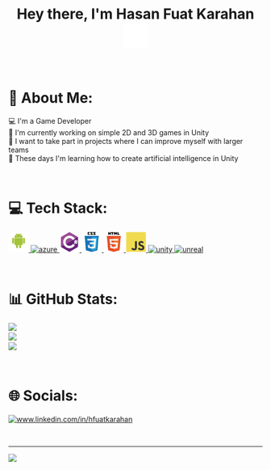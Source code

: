 <h1 align="center">Hey there, I'm Hasan Fuat Karahan <img src="https://github.com/Kathryn-Jie/Kathryn-Jie/blob/main/wave.gif" width="50px" /> </h1>
<br/>


# 💫 About Me:
<p>💻 I'm a Game Developer</br>
🔭 I'm currently working on simple 2D and 3D games in Unity</br>
👯 I want to take part in projects where I can improve myself with larger teams</br>
🌱 These days I'm learning how to create artificial intelligence in Unity</p>
<br/>



# 💻 Tech Stack:
<p align="left"> <a href="https://developer.android.com" target="_blank" rel="noreferrer"> <img src="https://raw.githubusercontent.com/devicons/devicon/master/icons/android/android-original-wordmark.svg" alt="android" width="40" height="40"/> </a> <a href="https://azure.microsoft.com/en-in/" target="_blank" rel="noreferrer"> <img src="https://www.vectorlogo.zone/logos/microsoft_azure/microsoft_azure-icon.svg" alt="azure" width="40" height="40"/> </a> <a href="https://www.w3schools.com/cs/" target="_blank" rel="noreferrer"> <img src="https://raw.githubusercontent.com/devicons/devicon/master/icons/csharp/csharp-original.svg" alt="csharp" width="40" height="40"/> </a> <a href="https://www.w3schools.com/css/" target="_blank" rel="noreferrer"> <img src="https://raw.githubusercontent.com/devicons/devicon/master/icons/css3/css3-original-wordmark.svg" alt="css3" width="40" height="40"/> </a> <a href="https://www.w3.org/html/" target="_blank" rel="noreferrer"> <img src="https://raw.githubusercontent.com/devicons/devicon/master/icons/html5/html5-original-wordmark.svg" alt="html5" width="40" height="40"/> </a> <a href="https://developer.mozilla.org/en-US/docs/Web/JavaScript" target="_blank" rel="noreferrer"> <img src="https://raw.githubusercontent.com/devicons/devicon/master/icons/javascript/javascript-original.svg" alt="javascript" width="40" height="40"/> </a> <a href="https://unity.com/" target="_blank" rel="noreferrer"> <img src="https://www.vectorlogo.zone/logos/unity3d/unity3d-icon.svg" alt="unity" width="40" height="40"/> </a> <a href="https://unrealengine.com/" target="_blank" rel="noreferrer"> <img src="https://raw.githubusercontent.com/kenangundogan/fontisto/036b7eca71aab1bef8e6a0518f7329f13ed62f6b/icons/svg/brand/unreal-engine.svg" alt="unreal" width="40" height="40"/> </a> </p>
<br/>

# 📊 GitHub Stats:

![](https://github-readme-stats.vercel.app/api?username=hfuatkarahan&theme=react&hide_border=false&include_all_commits=true&count_private=true)<br/>
![](https://github-readme-streak-stats.herokuapp.com/?user=hfuatkarahan&theme=react&hide_border=false)<br/>
![](https://github-readme-stats.vercel.app/api/top-langs/?username=hfuatkarahan&theme=react&hide_border=false&include_all_commits=true&count_private=true&layout=compact)

</br>

# 🌐 Socials:
<p align="left">
<a href="https://linkedin.com/in/www.linkedin.com/in/hfuatkarahan" target="blank"><img align="center" src="https://raw.githubusercontent.com/rahuldkjain/github-profile-readme-generator/master/src/images/icons/Social/linked-in-alt.svg" alt="www.linkedin.com/in/hfuatkarahan" height="30" width="40" /></a>
</p>
</br>

---
[![](https://visitcount.itsvg.in/api?id=hfuatkarahan&icon=5&color=0)](https://visitcount.itsvg.in)
<br/>







